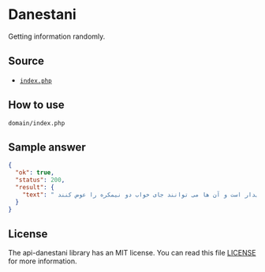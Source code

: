 # Danestani
Getting information randomly.

## Source
* [`index.php`](https://github.com/ehsan-shahbakhsh/api-danestani/blob/main/example/index.php)

## How to use
```
domain/index.php
```


## Sample answer
```json
{
  "ok": true,
  "status": 200,
  "result": {
    "text": " دلفین ها، پرندگان و تمساح ها توانایی باور نکردنی در خوابیدن دارند، در حالی که یک نیمکره مغز آن ها خواب است، نیمکره ی دیگر مغز بیدار است و آن ها می توانند جای خواب دو نیمکره را عوض کنند."
  }
}
```


## License
The api-danestani library has an MIT license. You can read this file [LICENSE](LICENSE) for more information.

